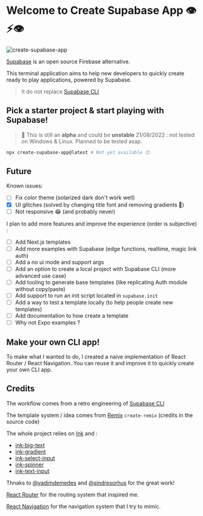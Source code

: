 # Welcome to Create Supabase App 👁⚡️👁

![create-supabase-app](https://user-images.githubusercontent.com/20722140/185958507-701187b3-3567-470d-b046-69d9dfb93c84.png)

[Supabase](https://supabase.com/) is an open source Firebase alternative.

This terminal application aims to help new developers to quickly create ready to play applications, powered by Supabase.

> It do not replace [Supabase CLI](https://supabase.com/docs/guides/cli)

## Pick a starter project & start playing with Supabase!

> 🚨 This is still an **alpha** and could be **unstable**
> 21/08/2022 : not tested on Windows & Linux. Planned to be tested asap.

```sh
npx create-supabase-app@latest # Not yet available 🙃
```

## Future

Known issues:

- [ ] Fix color theme (solarized dark don't work well)
- [x] UI glitches (solved by changing title font and removing gradients 🥲)
- [ ] Not responsive 😂 (and probably never)

I plan to add more features and improve the experience (order is subjective) :

- [ ] Add Next.js templates
- [ ] Add more examples with Supabase (edge functions, realtime, magic link auth)
- [ ] Add a no ui mode and support args
- [ ] Add an option to create a local project with Supabase CLI (more advanced use case)
- [ ] Add tooling to generate base templates (like replicating Auth module without copy/paste)
- [ ] Add support to run an init script located in `supabase.init`
- [ ] Add a way to test a template locally (to help people create new templates)
- [ ] Add documentation to how create a template
- [ ] Why not Expo examples ?

## Make your own CLI app!

To make what I wanted to do, I created a naive implementation of React Router / React Navigation.
You can reuse it and improve it to quickly create your own CLI app.

## Credits

The workflow comes from a retro engineering of [Supabase CLI](https://github.com/supabase/cli)

The template system / idea comes from [Remix](https://github.com/remix-run/remix) `create-remix` (credits in the source code)

The whole project relies on [Ink](https://github.com/vadimdemedes/ink) and :

- [ink-big-text](https://github.com/sindresorhus/ink-big-text)
- [ink-gradient](https://github.com/sindresorhus/ink-gradient)
- [ink-select-input](https://github.com/vadimdemedes/ink-select-input)
- [ink-spinner](https://github.com/vadimdemedes/ink-spinner)
- [ink-text-input](https://github.com/vadimdemedes/ink-text-input)

Thnaks to [@vadimdemedes](https://github.com/vadimdemedes) and [@sindresorhus](https://github.com/sindresorhus) for the great work!

[React Router](https://reactrouter.com/) for the routing system that inspired me.

[React Navigation](https://reactnavigation.org/) for the navigation system that I try to mimic.
